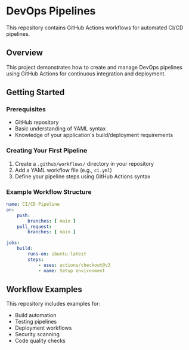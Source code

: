 # DevOps Pipelines

This repository contains GitHub Actions workflows for automated CI/CD pipelines.

## Overview

This project demonstrates how to create and manage DevOps pipelines using GitHub Actions for continuous integration and deployment.

## Getting Started

### Prerequisites
- GitHub repository
- Basic understanding of YAML syntax
- Knowledge of your application's build/deployment requirements

### Creating Your First Pipeline

1. Create a `.github/workflows/` directory in your repository
2. Add a YAML workflow file (e.g., `ci.yml`)
3. Define your pipeline steps using GitHub Actions syntax

### Example Workflow Structure

```yaml
name: CI/CD Pipeline
on:
    push:
        branches: [ main ]
    pull_request:
        branches: [ main ]

jobs:
    build:
        runs-on: ubuntu-latest
        steps:
            - uses: actions/checkout@v3
            - name: Setup environment
```

## Workflow Examples

This repository includes examples for:
- Build automation
- Testing pipelines
- Deployment workflows
- Security scanning
- Code quality checks
